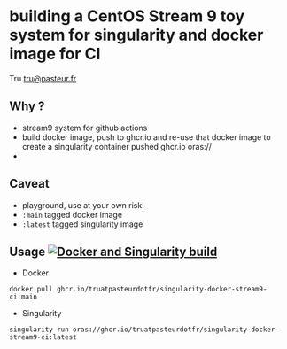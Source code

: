 # building a CentOS Stream 9 toy system for singularity and docker image for CI

Tru <tru@pasteur.fr>

## Why ?
- stream9 system for github actions
- build docker image, push to ghcr.io and re-use that docker image to create a singularity container pushed ghcr.io oras://
- 
## Caveat
- playground, use at your own risk!
- `:main` tagged docker image
- `:latest` tagged singularity image

## Usage [![Docker and Singularity build](https://github.com/truatpasteurdotfr/singularity-docker-stream9-ci/actions/workflows/docker-singularity-publish.yml/badge.svg)](https://github.com/truatpasteurdotfr/singularity-docker-stream9-ci/actions/workflows/docker-singularity-publish.yml)

- Docker 
```
docker pull ghcr.io/truatpasteurdotfr/singularity-docker-stream9-ci:main
```

- Singularity 
```
singularity run oras://ghcr.io/truatpasteurdotfr/singularity-docker-stream9-ci:latest
```
